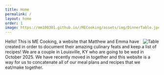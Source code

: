 ```yaml
---
title: Home
permalink: /
layout: home
order: 1
image: https://mm100301.github.io//MECooking/assets/img/DinnerTable.jpeg
---
```

<html>
    <body>
        <img src="{{ page.image }}" alt="Table" align="right">
        <div margin-left="60px" margin-right="60px">
            <p>Hello! This is ME Cooking, a website that Matthew and Emma have created in order to document their amazing culinary feats and keep a list of recipes! We are a couple in Louisville, KY who are going to be wed in October 2025. We have recently moved in together and this website is a way for us to concatenate all of our meal plans and recipes that we eat/make together.
            </p>
        </div>
    </body>
</html>
